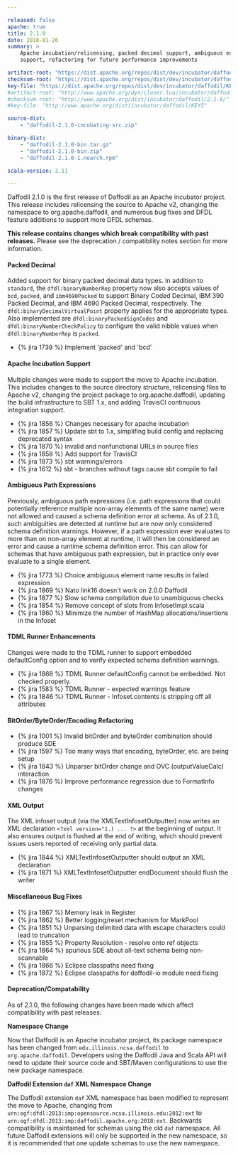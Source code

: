 ```yaml
---

released: false
apache: true
title: 2.1.0
date: 2018-01-26
summary: >
    Apache incubation/relicensing, packed decimal support, ambiguous expression
    support, refactoring for future performance improvements

artifact-root: "https://dist.apache.org/repos/dist/dev/incubator/daffodil/2.1.0-rc1/"
checksum-root: "https://dist.apache.org/repos/dist/dev/incubator/daffodil/2.1.0-rc1/"
key-file: "https://dist.apache.org/repos/dist/dev/incubator/daffodil/KEYS"
#artifact-root: "http://www.apache.org/dyn/closer.lua/incubator/daffodil/2.1.0/"
#checksum-root: "http://www.apache.org/dist/incubator/daffodil/2.1.0/"
#key-file: "http://www.apache.org/dist/incubator/daffodil/KEYS"

source-dist:
    - "daffodil-2.1.0-incubating-src.zip"

binary-dist:
    - "daffodil-2.1.0-bin.tar.gz"
    - "daffodil-2.1.0-bin.zip"
    - "daffodil-2.1.0-1.noarch.rpm"

scala-version: 2.11

---
```


Daffodil 2.1.0 is the first release of Daffodil as an Apache incubator project.
This release includes relicensing the source to Apache v2, changing the
namespace to org.apache.daffodil, and numerous bug fixes and DFDL feature
additions to support more DFDL schemas.

**This release contains changes which break compatibility with past releases.**
Please see the deprecation / compatibility notes section for more information.

#### Packed Decimal

Added support for binary packed decimal data types. In addition to ``standard``,
the ``dfdl:binaryNumberRep`` property now also accepts values of ``bcd``,
``packed``, and ``ibm4690Packed`` to support Binary Coded Decimal, IBM 390
Packed Decimal, and IBM 4690 Packed Decimal, respectively. The
``dfdl:binaryDecimalVirtualPoint`` property applies for the appropriate types.
Also implemented are ``dfdl:binaryPackedSignCodes`` and
``dfdl:binaryNumberCheckPolicy`` to configure the valid nibble values when
``dfdl:binaryNumberRep`` is ``packed``.

* {% jira 1739 %} Implement 'packed' and 'bcd'

#### Apache Incubation Support

Multiple changes were made to support the move to Apache incubation. This
includes changes to the source directory structure, relicensing files to Apache
v2, changing the project package to org.apache.daffodil, updating the build
infrastructure to SBT 1.x, and adding TravisCI continuous integration support.

* {% jira 1856 %} Changes necessary for apache incubation
* {% jira 1857 %} Update sbt to 1.x, simplifing build config and replacing deprecated syntax
* {% jira 1870 %} invalid and nonfunctional URLs in source files
* {% jira 1858 %} Add support for TravisCI
* {% jira 1873 %} sbt warnings/errors 
* {% jira 1612 %} sbt - branches without tags cause sbt compile to fail

#### Ambiguous Path Expressions

Previously, ambiguous path expressions (i.e. path expressions that could
potentially reference multiple non-array elements of the same name) were not
allowed and caused a schema definition error at schema. As of 2.1.0, such
ambiguities are detected at runtime but are now only considered schema
definition warnings. However, if a path expression ever evaluates to more than
on non-array element at runtime, it will then be considered an error and cause a
runtime schema definition error. This can allow for schemas that have ambiguous
path expression, but in practice only ever evaluate to a single element.

* {% jira 1773 %} Choice ambiguous element name results in failed expression
* {% jira 1869 %} Nato link16 doesn't work on 2.0.0 Daffodil
* {% jira 1877 %} Slow schema compilation due to unambiguous checks
* {% jira 1854 %} Remove concept of slots from InfosetImpl.scala
* {% jira 1860 %} Minimize the number of HashMap allocations/insertions in the Infoset

#### TDML Runner Enhancements

Changes were made to the TDML runner to support embedded defaultConfig option
and to verify expected schema definition warnings.

* {% jira 1868 %} TDML Runner defaultConfig cannot be embedded. Not checked properly.
* {% jira 1583 %} TDML Runner - expected warnings feature
* {% jira 1846 %} TDML Runner - Infoset.contents is stripping off all attributes

#### BitOrder/ByteOrder/Encoding Refactoring

* {% jira 1001 %} Invalid bitOrder and byteOrder combination should produce SDE
* {% jira 1597 %} Too many ways that encoding, byteOrder, etc. are being setup
* {% jira 1843 %} Unparser bitOrder change and OVC (outputValueCalc) interaction
* {% jira 1876 %} Improve performance regression due to FormatInfo changes

#### XML Output

The XML infoset output (via the XMLTextInfosetOutputter) now writes an XML
declaration ``<?xml version="1.) ... ?>`` at the beginning of output. It also
ensures output is flushed at the end of writing, which should prevent issues
users reported of receiving only partial data.

* {% jira 1844 %} XMLTextInfosetOutputter should output an XML declaration
* {% jira 1871 %} XMLTextInfosetOutputter endDocument should flush the writer

#### Miscellaneous Bug Fixes

* {% jira 1867 %} Memory leak in Register
* {% jira 1862 %} Better logging/reset mechanism for MarkPool
* {% jira 1851 %} Unparsing delimited data with escape characters could lead to truncation
* {% jira 1855 %} Property Resolution - resolve onto ref objects
* {% jira 1864 %} spurious SDE about all-text schema being non-scannable
* {% jira 1866 %} Eclipse classpaths need fixing
* {% jira 1872 %} Eclipse classpaths for daffodil-io module need fixing

#### Deprecation/Compatability

As of 2.1.0, the following changes have been made which affect compatibility
with past releases:

**Namespace Change**

Now that Daffodil is an Apache incubator project, its package namespace has been
changed from ``edu.illinois.ncsa.daffodil`` to ``org.apache.daffodil``.
Developers using the Daffodil Java and Scala API will need to update their
source code and SBT/Maven configurations to use the new package namespace.

**Daffodil Extension ``daf`` XML Namespace Change**

The Daffodil extension ``daf`` XML namespace has been modified to represent the move to
Apache, changing from ``urn:ogf:dfdl:2013:imp:opensource.ncsa.illinois.edu:2012:ext``
to ``urn:ogf:dfdl:2013:imp:daffodil.apache.org:2018:ext``. Backwards
compatibility is maintained for schemas using the old ``daf`` namespace. All future
Daffodil extensions will only be supported in the new namespace, so it is
recommended that one update schemas to use the new namespace.
